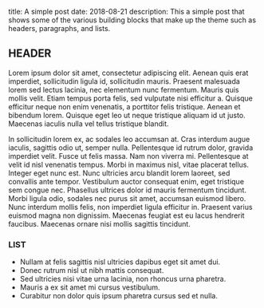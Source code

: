 title: A simple post
date: 2018-08-21
description: This a simple post that shows some of the various building blocks that make up the theme such as headers, paragraphs, and lists.

## HEADER 
Lorem ipsum dolor sit amet, consectetur adipiscing elit. Aenean quis erat imperdiet, sollicitudin ligula id, sollicitudin mauris. Praesent malesuada lorem sed lectus lacinia, nec elementum nunc fermentum. Mauris quis mollis velit. Etiam tempus porta felis, sed vulputate nisi efficitur a. Quisque efficitur neque non enim venenatis, a porttitor felis tristique. Aenean et bibendum lorem. Quisque eget leo ut neque tristique aliquam id ut justo. Maecenas iaculis nulla vel tellus tristique blandit.

In sollicitudin lorem ex, ac sodales leo accumsan at. Cras interdum augue iaculis, sagittis odio ut, semper nulla. Pellentesque id rutrum dolor, gravida imperdiet velit. Fusce ut felis massa. Nam non viverra mi. Pellentesque at velit id nisl venenatis tempus. Morbi in maximus nisl, vitae placerat tellus. Integer eget nunc est. Nunc ultricies arcu blandit lorem laoreet, sed convallis ante tempor. Vestibulum auctor consequat enim, eget tristique sem congue nec. Phasellus ultrices dolor id mauris fermentum tincidunt. Morbi ligula odio, sodales nec purus sit amet, accumsan euismod libero. Nunc interdum mollis felis, non imperdiet ligula efficitur in. Praesent varius euismod magna non dignissim. Maecenas feugiat est eu lacus hendrerit faucibus. Maecenas ornare nisi mollis sagittis tincidunt.

### LIST
* Nullam at felis sagittis nisl ultricies dapibus eget sit amet dui.
* Donec rutrum nisl ut nibh mattis consequat.
* Sed ultricies nisi vitae urna lacinia, non rhoncus urna pharetra.
* Mauris a ex sit amet mi cursus vestibulum.
* Curabitur non dolor quis ipsum pharetra cursus sed et nulla.
